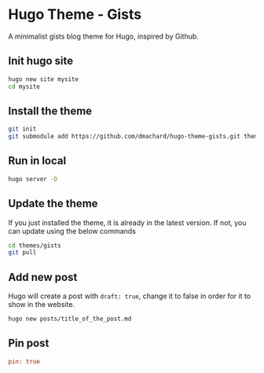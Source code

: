 # Hugo Theme - Gists

A minimalist gists blog theme for Hugo, inspired by Github.

## Init hugo site

```bash
hugo new site mysite
cd mysite
```

## Install the theme

```sh
git init
git submodule add https://github.com/dmachard/hugo-theme-gists.git themes/gists
```

## Run in local

```sh
hugo server -D
```

## Update the theme

If you just installed the theme, it is already in the latest version. If not, you can update using the below commands

```bash
cd themes/gists
git pull
```

## Add new post

Hugo will create a post with `draft: true`, change it to false in order for it to show in the website.

```sh
hugo new posts/title_of_the_post.md
```

## Pin post

```ini
pin: true
```
